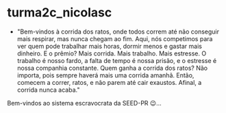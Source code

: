 # turma2c_nicolasc

- "Bem-vindos à corrida dos ratos, onde todos correm até não conseguir mais respirar, mas nunca chegam ao fim. Aqui, nós competimos para ver quem pode trabalhar mais horas, dormir menos e gastar mais dinheiro. E o prêmio? Mais corrida. Mais trabalho. Mais estresse. O trabalho é nosso fardo, a falta de tempo é nossa prisão, e o estresse é nossa companhia constante. Quem ganha a corrida dos ratos? Não importa, pois sempre haverá mais uma corrida amanhã. Então, comecem a correr, ratos, e não parem até cair exaustos. Afinal, a corrida nunca acaba."

Bem-vindos ao sistema escravocrata da SEED-PR 😉...
